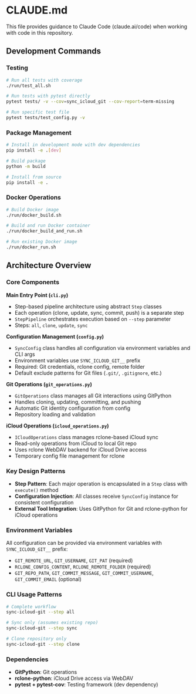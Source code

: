 # CLAUDE.md

This file provides guidance to Claude Code (claude.ai/code) when working with code in this repository.

## Development Commands

### Testing
```bash
# Run all tests with coverage
./run/test_all.sh

# Run tests with pytest directly
pytest tests/ -v --cov=sync_icloud_git --cov-report=term-missing

# Run specific test file
pytest tests/test_config.py -v
```

### Package Management
```bash
# Install in development mode with dev dependencies
pip install -e .[dev]

# Build package
python -m build

# Install from source
pip install -e .
```

### Docker Operations
```bash
# Build Docker image
./run/docker_build.sh

# Build and run Docker container
./run/docker_build_and_run.sh

# Run existing Docker image
./run/docker_run.sh
```

## Architecture Overview

### Core Components

**Main Entry Point (`cli.py`)**
- Step-based pipeline architecture using abstract `Step` classes
- Each operation (clone, update, sync, commit, push) is a separate step
- `StepPipeline` orchestrates execution based on `--step` parameter
- Steps: `all`, `clone`, `update`, `sync`

**Configuration Management (`config.py`)**
- `SyncConfig` class handles all configuration via environment variables and CLI args
- Environment variables use `SYNC_ICLOUD_GIT__` prefix
- Required: Git credentials, rclone config, remote folder
- Default exclude patterns for Git files (`.git/`, `.gitignore`, etc.)

**Git Operations (`git_operations.py`)**
- `GitOperations` class manages all Git interactions using GitPython
- Handles cloning, updating, committing, and pushing
- Automatic Git identity configuration from config
- Repository loading and validation

**iCloud Operations (`icloud_operations.py`)**
- `ICloudOperations` class manages rclone-based iCloud sync
- Read-only operations from iCloud to local Git repo
- Uses rclone WebDAV backend for iCloud Drive access
- Temporary config file management for rclone

### Key Design Patterns

- **Step Pattern**: Each major operation is encapsulated in a `Step` class with `execute()` method
- **Configuration Injection**: All classes receive `SyncConfig` instance for consistent configuration
- **External Tool Integration**: Uses GitPython for Git and rclone-python for iCloud operations

### Environment Variables

All configuration can be provided via environment variables with `SYNC_ICLOUD_GIT__` prefix:
- `GIT_REMOTE_URL`, `GIT_USERNAME`, `GIT_PAT` (required)
- `RCLONE_CONFIG_CONTENT`, `RCLONE_REMOTE_FOLDER` (required)
- `GIT_REPO_PATH`, `GIT_COMMIT_MESSAGE`, `GIT_COMMIT_USERNAME`, `GIT_COMMIT_EMAIL` (optional)

### CLI Usage Patterns

```bash
# Complete workflow
sync-icloud-git --step all

# Sync only (assumes existing repo)
sync-icloud-git --step sync

# Clone repository only
sync-icloud-git --step clone
```

### Dependencies

- **GitPython**: Git operations
- **rclone-python**: iCloud Drive access via WebDAV
- **pytest + pytest-cov**: Testing framework (dev dependency)